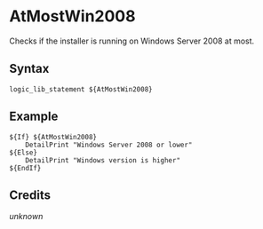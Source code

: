 # AtMostWin2008

Checks if the installer is running on Windows Server 2008 at most.

## Syntax

	logic_lib_statement ${AtMostWin2008}

## Example

	${If} ${AtMostWin2008}
		DetailPrint "Windows Server 2008 or lower"
	${Else}
		DetailPrint "Windows version is higher"
	${EndIf}

## Credits

*unknown*
